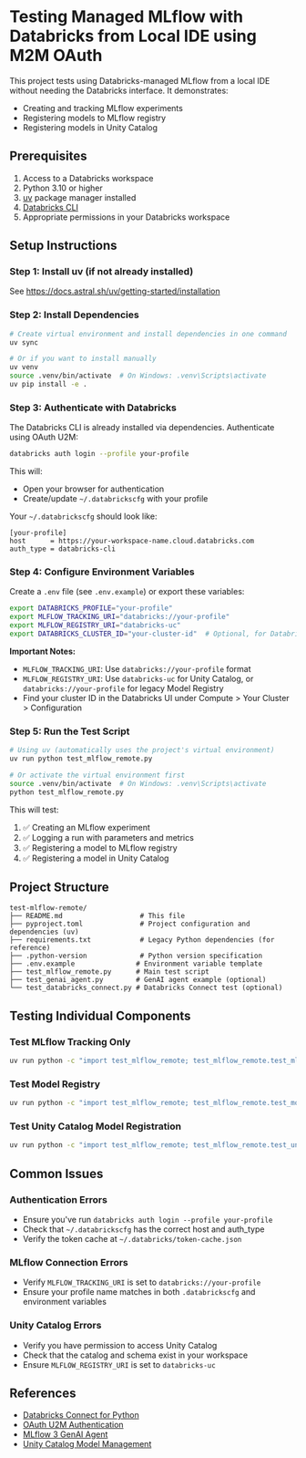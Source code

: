 # Testing Managed MLflow with Databricks from Local IDE using M2M OAuth

This project tests using Databricks-managed MLflow from a local IDE without needing the Databricks interface. It demonstrates:
- Creating and tracking MLflow experiments
- Registering models to MLflow registry
- Registering models in Unity Catalog

## Prerequisites

1. Access to a Databricks workspace
2. Python 3.10 or higher
3. [uv](https://docs.astral.sh/uv/) package manager installed
4. [Databricks CLI](https://docs.databricks.com/aws/en/dev-tools/cli/install)
5. Appropriate permissions in your Databricks workspace

## Setup Instructions

### Step 1: Install uv (if not already installed)

See https://docs.astral.sh/uv/getting-started/installation

### Step 2: Install Dependencies

```bash
# Create virtual environment and install dependencies in one command
uv sync

# Or if you want to install manually
uv venv
source .venv/bin/activate  # On Windows: .venv\Scripts\activate
uv pip install -e .
```

### Step 3: Authenticate with Databricks

The Databricks CLI is already installed via dependencies. Authenticate using OAuth U2M:

```bash
databricks auth login --profile your-profile
```

This will:
- Open your browser for authentication
- Create/update `~/.databrickscfg` with your profile

Your `~/.databrickscfg` should look like:
```
[your-profile]
host      = https://your-workspace-name.cloud.databricks.com
auth_type = databricks-cli
```

### Step 4: Configure Environment Variables

Create a `.env` file (see `.env.example`) or export these variables:

```bash
export DATABRICKS_PROFILE="your-profile"
export MLFLOW_TRACKING_URI="databricks://your-profile"
export MLFLOW_REGISTRY_URI="databricks-uc"
export DATABRICKS_CLUSTER_ID="your-cluster-id"  # Optional, for Databricks Connect
```

**Important Notes:**
- `MLFLOW_TRACKING_URI`: Use `databricks://your-profile` format
- `MLFLOW_REGISTRY_URI`: Use `databricks-uc` for Unity Catalog, or `databricks://your-profile` for legacy Model Registry
- Find your cluster ID in the Databricks UI under Compute > Your Cluster > Configuration

### Step 5: Run the Test Script

```bash
# Using uv (automatically uses the project's virtual environment)
uv run python test_mlflow_remote.py

# Or activate the virtual environment first
source .venv/bin/activate  # On Windows: .venv\Scripts\activate
python test_mlflow_remote.py
```

This will test:
1. ✅ Creating an MLflow experiment
2. ✅ Logging a run with parameters and metrics
3. ✅ Registering a model to MLflow registry
4. ✅ Registering a model in Unity Catalog

## Project Structure

```
test-mlflow-remote/
├── README.md                   # This file
├── pyproject.toml              # Project configuration and dependencies (uv)
├── requirements.txt            # Legacy Python dependencies (for reference)
├── .python-version             # Python version specification
├── .env.example               # Environment variable template
├── test_mlflow_remote.py      # Main test script
├── test_genai_agent.py        # GenAI agent example (optional)
└── test_databricks_connect.py # Databricks Connect test (optional)
```

## Testing Individual Components

### Test MLflow Tracking Only
```bash
uv run python -c "import test_mlflow_remote; test_mlflow_remote.test_mlflow_tracking()"
```

### Test Model Registry
```bash
uv run python -c "import test_mlflow_remote; test_mlflow_remote.test_model_registry()"
```

### Test Unity Catalog Model Registration
```bash
uv run python -c "import test_mlflow_remote; test_mlflow_remote.test_unity_catalog_model()"
```

## Common Issues

### Authentication Errors
- Ensure you've run `databricks auth login --profile your-profile`
- Check that `~/.databrickscfg` has the correct host and auth_type
- Verify the token cache at `~/.databricks/token-cache.json`

### MLflow Connection Errors
- Verify `MLFLOW_TRACKING_URI` is set to `databricks://your-profile`
- Ensure your profile name matches in both `.databrickscfg` and environment variables

### Unity Catalog Errors
- Verify you have permission to access Unity Catalog
- Check that the catalog and schema exist in your workspace
- Ensure `MLFLOW_REGISTRY_URI` is set to `databricks-uc`

## References

- [Databricks Connect for Python](https://docs.databricks.com/aws/en/dev-tools/databricks-connect/python/)
- [OAuth U2M Authentication](https://docs.databricks.com/aws/en/dev-tools/auth/oauth-u2m)
- [MLflow 3 GenAI Agent](https://mlflow.org/docs/latest/genai/mlflow-3/genai-agent/)
- [Unity Catalog Model Management](https://docs.databricks.com/aws/en/machine-learning/manage-model-lifecycle/)

